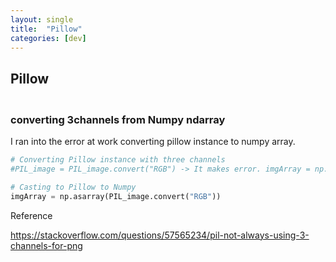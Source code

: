 ```yaml
---
layout: single
title:  "Pillow"
categories: [dev]
---
```


## Pillow

### <br>converting 3channels from Numpy ndarray

I ran into the error at work converting pillow instance to numpy array.

```python
# Converting Pillow instance with three channels
#PIL_image = PIL_image.convert("RGB") -> It makes error. imgArray = np.asarray(PIL_image.convert("RGB")) doesn't make error.

# Casting to Pillow to Numpy
imgArray = np.asarray(PIL_image.convert("RGB"))
```

Reference 

https://stackoverflow.com/questions/57565234/pil-not-always-using-3-channels-for-png

